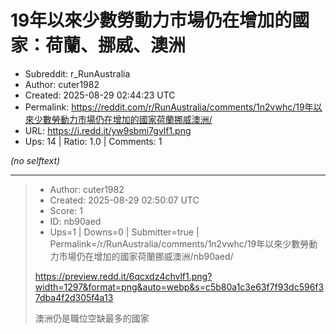 # 19年以來少數勞動力市場仍在增加的國家：荷蘭、挪威、澳洲

- Subreddit: r_RunAustralia
- Author: cuter1982
- Created: 2025-08-29 02:44:23 UTC
- Permalink: https://reddit.com/r/RunAustralia/comments/1n2vwhc/19年以來少數勞動力市場仍在增加的國家荷蘭挪威澳洲/
- URL: https://i.redd.it/yw9sbmi7gvlf1.png
- Ups: 14 | Ratio: 1.0 | Comments: 1

_(no selftext)_

---

> - Author: cuter1982
> - Created: 2025-08-29 02:50:07 UTC
> - Score: 1
> - ID: nb90aed
> - Ups=1 | Downs=0 | Submitter=true | Permalink=/r/RunAustralia/comments/1n2vwhc/19年以來少數勞動力市場仍在增加的國家荷蘭挪威澳洲/nb90aed/
>
> https://preview.redd.it/6qcxdz4chvlf1.png?width=1297&format=png&auto=webp&s=c5b80a1c3e63f7f93dc596f37dba4f2d305f4a13
> 
> 澳洲仍是職位空缺最多的國家
